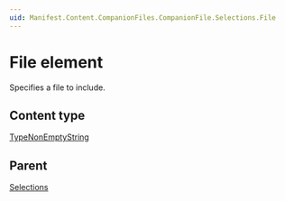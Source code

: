 ```yaml
---
uid: Manifest.Content.CompanionFiles.CompanionFile.Selections.File
---
```


# File element

Specifies a file to include.

## Content type

[TypeNonEmptyString](xref:Manifest-TypeNonEmptyString)

## Parent

[Selections](xref:Manifest.Content.CompanionFiles.CompanionFile.Selections)

